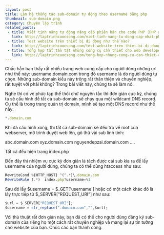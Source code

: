 ```yaml
---
layout: post
title: Làm hệ thống tạo sub-domain tự động theo username bằng php
thumbnail: sub-domain.png
category: Chuyện lập trình
related_posts:
 - title: Viết tính năng tự động nâng cấp phiên bản cho code PHP (PHP auto-upgrade system)
   link: http://laptrinhcuocsong.com/viet-tinh-nang-tu-dong-cap-nhat-phien-ban-code-php.html
 - title: Test website trên thiết bị di động như thế nào?
   link: http://laptrinhcuocsong.com/test-website-tren-thiet-bi-di-dong-nhu-the-nao.html
 - title: Tổng hợp tất tần tật những công cụ cần thiết cho web developer
   link: http://laptrinhcuocsong.com/tong-hop-nhung-cong-cu-can-thiet-cho-web-developer.html
---
```


Chắc hẳn bạn thấy rất nhiều trang web cung cấp cho người dùng những url như thế này: username.domain.com trong đó username là do người dùng tự chọn. Những sub-domain kiểu này trông rất thân thiện và chuyên nghiệp, rất tuyệt vời phải không? Trong bài viết này, chúng ta sẽ làm nó.

Nghe thì có vẻ phức tạp thế thôi chứ nguyên tắc thì đơn giản cực kỳ, chúng ta sẽ cấu hình để tất cả sub-domain sẽ chạy qua một wildcard DNS record. Cụ thể là trong trang quản trị domain, mình sẽ tạo một DNS record như thế này:

```javascript
*.domain.com
```

Khi đã cấu hình xong, thì tất cả sub-domain sẽ đều trỏ về root của webserver, mở trình duyệt web lên, gõ thử vài sub linh tinh:

abc.domain.com
xyz.domain.com
nguyendepzai.domain.com 
....

Tất cả đều hiện trang index.php

Đến đây thì nhiệm vụ cực kỳ đơn giản là tách được cái sub kia ra để lấy username của người dùng, chúng ta có thể dùng htaccess như sau:

```javascript
RewriteCond %{HTTP_HOST} ^(^.*)\.domain.com
RewriteRule (.*)  index.php?username=%1
```

Sau đó lấy $username = $_GET['username'] hoặc có một cách khác đó là lấy trực tiếp từ $_SERVER["REQUEST_URI"] như sau:

```javascript
$url = $_SERVER["REQUEST_URI"];
$username = str_replace(".domain.com","",$url);
```

Với thủ thuật rất đơn giản này, bạn đã có thể cho người dùng đăng ký sub-domain của riêng họ một cách rất chuyên nghiệp và mang lại sự tin tưởng cho website của bạn. Chúc các bạn thành công.